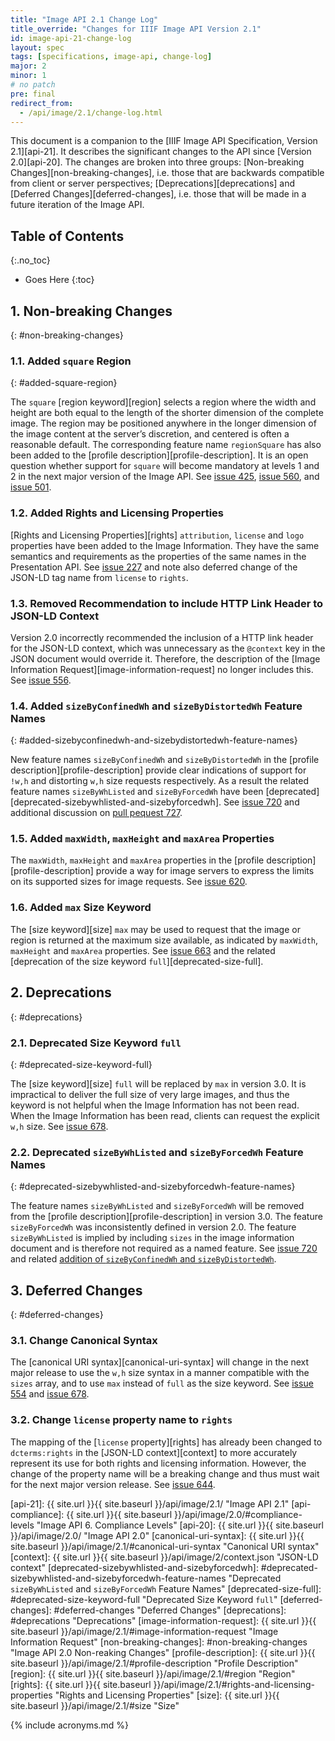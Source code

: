 ```yaml
---
title: "Image API 2.1 Change Log"
title_override: "Changes for IIIF Image API Version 2.1"
id: image-api-21-change-log
layout: spec
tags: [specifications, image-api, change-log]
major: 2
minor: 1
# no patch
pre: final
redirect_from:
  - /api/image/2.1/change-log.html
---
```


This document is a companion to the [IIIF Image API Specification, Version 2.1][api-21]. It describes the significant changes to the API since [Version 2.0][api-20]. The changes are broken into three groups: [Non-breaking Changes][non-breaking-changes], i.e. those that are backwards compatible from client or server perspectives; [Deprecations][deprecations] and [Deferred Changes][deferred-changes], i.e. those that will be made in a future iteration of the Image API.

## Table of Contents
{:.no_toc}

* Goes Here
{:toc}

## 1. Non-breaking Changes
{: #non-breaking-changes}

### 1.1. Added `square` Region
{: #added-square-region}

The `square` [region keyword][region] selects a region where the width and height are both equal to the length of the shorter dimension of the complete image. The region may be positioned anywhere in the longer dimension of the image content at the server’s discretion, and centered is often a reasonable default. The corresponding feature name `regionSquare` has also been added to the [profile description][profile-description]. It is an open question whether support for `square` will become mandatory at levels 1 and 2 in the next major version of the Image API. See [issue 425](https://github.com/IIIF/iiif.io/issues/425), [issue 560](https://github.com/IIIF/iiif.io/issues/560), and [issue 501](https://github.com/IIIF/iiif.io/issues/501).

### 1.2. Added Rights and Licensing Properties

[Rights and Licensing Properties][rights] `attribution`, `license` and `logo` properties have been added to the Image Information. They have the same semantics and requirements as the properties of the same names in the Presentation API. See [issue 227](https://github.com/IIIF/iiif.io/issues/227) and note also deferred change of the JSON-LD tag name from `license` to `rights`.

### 1.3. Removed Recommendation to include HTTP Link Header to JSON-LD Context

Version 2.0 incorrectly recommended the inclusion of a HTTP link header for the JSON-LD context, which was unnecessary as the `@context` key in the JSON document would override it. Therefore, the description of the [Image Information Request][image-information-request] no longer includes this. See [issue 556](https://github.com/IIIF/iiif.io/issues/556).

### 1.4. Added `sizeByConfinedWh` and `sizeByDistortedWh` Feature Names
{: #added-sizebyconfinedwh-and-sizebydistortedwh-feature-names}

New feature names `sizeByConfinedWh` and `sizeByDistortedWh` in the [profile description][profile-description] provide clear indications of support for `!w,h` and distorting `w,h` size requests respectively. As a result the related feature names `sizeByWhListed` and `sizeByForcedWh` have been [deprecated][deprecated-sizebywhlisted-and-sizebyforcedwh]. See [issue 720](https://github.com/IIIF/iiif.io/issues/720) and additional discussion on [pull pequest 727](https://github.com/IIIF/iiif.io/pull/727).

### 1.5. Added `maxWidth`, `maxHeight` and `maxArea` Properties

The `maxWidth`, `maxHeight` and `maxArea` properties in the [profile description][profile-description] provide a way for image servers to express the limits on its supported sizes for image requests. See [issue 620](https://github.com/IIIF/iiif.io/issues/620).

### 1.6. Added `max` Size Keyword

The [size keyword][size] `max` may be used to request that the image or region is returned at the maximum size available, as indicated by `maxWidth`, `maxHeight` and `maxArea` properties. See [issue 663](https://github.com/IIIF/iiif.io/issues/663) and the related [deprecation of the size keyword `full`][deprecated-size-full].

## 2. Deprecations
{: #deprecations}

### 2.1. Deprecated Size Keyword `full`
{: #deprecated-size-keyword-full}

The [size keyword][size] `full` will be replaced by `max` in version 3.0. It is impractical to deliver the full size of very large images, and thus the keyword is not helpful when the Image Information has not been read. When the Image Information has been read, clients can request the explicit `w,h` size. See [issue 678](https://github.com/IIIF/iiif.io/issues/678).

### 2.2. Deprecated `sizeByWhListed` and `sizeByForcedWh` Feature Names
{: #deprecated-sizebywhlisted-and-sizebyforcedwh-feature-names}

The feature names `sizeByWhListed` and `sizeByForcedWh` will be removed from the [profile description][profile-description] in version 3.0. The feature `sizeByForcedWh` was inconsistently defined in version 2.0. The feature `sizeByWhListed` is implied by including `sizes` in the image information document and is therefore not required as a named feature. See [issue 720](https://github.com/IIIF/iiif.io/issues/720) and related [addition of `sizeByConfinedWh` and `sizeByDistortedWh`][added-sizebyconfinedwh-and-sizebydistortedwh].

## 3. Deferred Changes
{: #deferred-changes}

### 3.1. Change Canonical Syntax

The [canonical URI syntax][canonical-uri-syntax] will change in the next major release to use the `w,h` size syntax in a manner compatible with the `sizes` array, and to use `max` instead of `full` as the size keyword. See [issue 554](https://github.com/IIIF/iiif.io/issues/544) and [issue 678](https://github.com/IIIF/iiif.io/issues/678).

### 3.2. Change `license` property name to `rights`

The mapping of the [`license` property][rights] has already been changed to `dcterms:rights` in the [JSON-LD context][context] to more accurately represent its use for both rights and licensing information. However, the change of the property name will be a breaking change and thus must wait for the next major version release. See [issue 644](https://github.com/IIIF/iiif.io/issues/644).


[added-sizebyconfinedwh-and-sizebydistortedwh]: #added-sizebyconfinedwh-and-sizebydistortedwh-feature-names "Added `sizeByConfinedWh` and `sizeByDistortedWh` Feature Names"
[api-21]: {{ site.url }}{{ site.baseurl }}/api/image/2.1/ "Image API 2.1"
[api-compliance]: {{ site.url }}{{ site.baseurl }}/api/image/2.0/#compliance-levels "Image API 6. Compliance Levels"
[api-20]: {{ site.url }}{{ site.baseurl }}/api/image/2.0/ "Image API 2.0"
[canonical-uri-syntax]: {{ site.url }}{{ site.baseurl }}/api/image/2.1/#canonical-uri-syntax "Canonical URI syntax"
[context]: {{ site.url }}{{ site.baseurl }}/api/image/2/context.json "JSON-LD context"
[deprecated-sizebywhlisted-and-sizebyforcedwh]: #deprecated-sizebywhlisted-and-sizebyforcedwh-feature-names "Deprecated `sizeByWhListed` and `sizeByForcedWh` Feature Names"
[deprecated-size-full]: #deprecated-size-keyword-full "Deprecated Size Keyword `full`"
[deferred-changes]: #deferred-changes "Deferred Changes"
[deprecations]: #deprecations "Deprecations"
[image-information-request]: {{ site.url }}{{ site.baseurl }}/api/image/2.1/#image-information-request "Image Information Request"
[non-breaking-changes]: #non-breaking-changes "Image API 2.0 Non-reaking Changes"
[profile-description]: {{ site.url }}{{ site.baseurl }}/api/image/2.1/#profile-description "Profile Description"
[region]: {{ site.url }}{{ site.baseurl }}/api/image/2.1/#region "Region"
[rights]: {{ site.url }}{{ site.baseurl }}/api/image/2.1/#rights-and-licensing-properties "Rights and Licensing Properties"
[size]: {{ site.url }}{{ site.baseurl }}/api/image/2.1/#size "Size"

{% include acronyms.md %}
